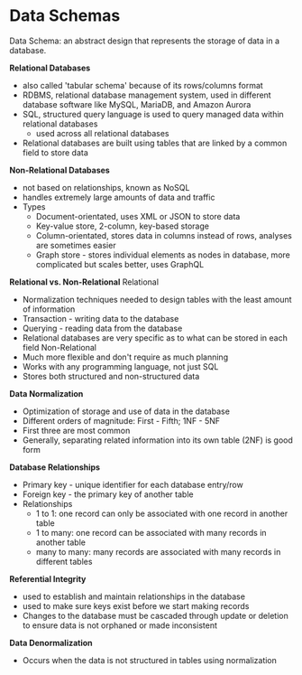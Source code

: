 # Data Schemas

Data Schema: an abstract design that represents the storage of data in a database.

**Relational Databases**
- also called 'tabular schema' because of its rows/columns format
- RDBMS, relational database management system, used in different database software like MySQL, MariaDB, and Amazon Aurora
- SQL, structured query language is used to query managed data within relational databases
    - used across all relational databases
- Relational databases are built using tables that are linked by a common field to store data

**Non-Relational Databases**
- not based on relationships, known as NoSQL
- handles extremely large amounts of data and traffic
- Types
    - Document-orientated, uses XML or JSON to store data
    - Key-value store, 2-column, key-based storage
    - Column-orientated, stores data in columns instead of rows, analyses are sometimes easier
    - Graph store - stores individual elements as nodes in database, more complicated but scales better, uses GraphQL
	
**Relational vs. Non-Relational**
Relational
- Normalization techniques needed to design tables with the least amount of information
- Transaction - writing data to the database
- Querying - reading data from the database
- Relational databases are very specific as to what can be stored in each field
Non-Relational
- Much more flexible and don't require as much planning
- Works with any programming language, not just SQL
- Stores both structured and non-structured data

**Data Normalization**
- Optimization of storage and use of data in the database
- Different orders of magnitude: First - Fifth; 1NF - 5NF
- First three are most common
- Generally, separating related information into its own table (2NF) is good form

**Database Relationships**
- Primary key - unique identifier for each database entry/row
- Foreign key - the primary key of another table
- Relationships
    - 1 to 1: one record can only be associated with one record in another table
	- 1 to many: one record can be associated with many records in another table
	- many to many: many records are associated with many records in different tables
	
**Referential Integrity**
- used to establish and maintain relationships in the database
- used to make sure keys exist before we start making records
- Changes to the database must be cascaded through update or deletion to ensure data is not orphaned or made inconsistent

**Data Denormalization**
- Occurs when the data is not structured in tables using normalization








